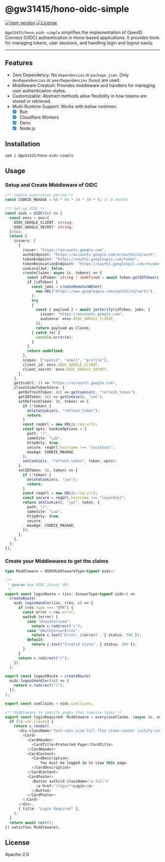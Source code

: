 # @gw31415/hono-oidc-simple
[![npm version](https://badge.fury.io/js/@gw31415%2Fhono-oidc-simple.svg?icon=si%3Anpm)](https://badge.fury.io/js/@gw31415%2Fhono-oidc-simple)
[![License](https://img.shields.io/badge/License-Apache_2.0-blue.svg)](https://opensource.org/licenses/Apache-2.0)

`@gw31415/hono-oidc-simple` simplifies the implementation of OpenID Connect
(OIDC) authentication in Hono-based applications. It provides tools for managing
tokens, user sessions, and handling login and logout easily.

---

## Features

- Zero Dependency: No `dependencies` in `package.json`. Only `devDependencies` or
  `peerDependencies` (`hono`) are used.
- Middleware Creation: Provides middleware and handlers for managing user
  authentication states.
- Customizable: Abstract methods allow flexibility in how tokens are stored or
  retrieved.
- Multi-Runtime Support: Works with below runtimes:
  - [x] Bun
  - [x] Cloudflare Workers
  - [x] Deno
  - [x] Node.js

## Installation

```bash
npm i @gw31415/hono-oidc-simple
```

## Usage


### Setup and Create Middleware of OIDC

```ts
/** Cookie expiration period */
const COOKIE_MAXAGE = 60 * 60 * 24 * 30 * 6; // 6 months

/** Set-up OIDC */
const oidc = OIDC((c) => {
  const envs = env<{
    OIDC_GOOGLE_CLIENT: string;
    OIDC_GOOGLE_SECRET: string;
  }>(c);
  return {
    issuers: [
      {
        issuer: "https://accounts.google.com",
        authEndpoint: "https://accounts.google.com/o/oauth2/v2/auth",
        tokenEndpoint: "https://oauth2.googleapis.com/token",
        tokenRevocationEndpoint: "https://oauth2.googleapis.com/revoke",
        useLocalJwt: false,
        createClaims: async (c, tokens) => {
          const idToken: string | undefined = await token.getIDToken(c);
          if (idToken) {
            const jwks = createRemoteJWKSet(
              new URL("https://www.googleapis.com/oauth2/v3/certs"),
            );
            try
            {
              const { payload } = await jwtVerify(idToken, jwks, {
                issuer: "https://accounts.google.com",
                audience: envs.OIDC_GOOGLE_CLIENT,
              });
              return payload as Claims;
            } catch (e) {
              console.error(e);
            }
          }
          return undefined;
        },
        scopes: ["openid", "email", "profile"],
        client_id: envs.OIDC_GOOGLE_CLIENT,
        client_secret: envs.OIDC_GOOGLE_SECRET,
      },
    ],
    getIssUrl: () => "https://accounts.google.com",
    clientSideTokenStore: {
      getRefreshToken: (c) => getCookie(c, "refresh_token"),
      getIDToken: (c) => getCookie(c, "jwt"),
      setRefreshToken: (c, token) => {
        if (!token) {
          deleteCookie(c, "refresh_token");
          return;
        }
        const reqUrl = new URL(c.req.url);
        const opts: CookieOptions = {
          path: "/",
          sameSite: "Lax",
          httpOnly: true,
          secure: reqUrl.hostname !== "localhost",
          maxAge: COOKIE_MAXAGE,
        };
        setCookie(c, "refresh_token", token, opts);
      },
      setIDToken: (c, token) => {
        if (!token) {
          deleteCookie(c, "jwt");
          return;
        }
        const reqUrl = new URL(c.req.url);
        const secure = reqUrl.hostname !== "localhost";
        return setCookie(c, "jwt", token, {
          path: "/",
          sameSite: "Lax",
          httpOnly: true,
          secure,
          maxAge: COOKIE_MAXAGE,
        });
      },
    },
  };
});
```

### Create your Middlewares to get the claims

```ts
type Middleware = OIDCMiddlewareType<typeof oidc>;

/**
 * @param iss OIDC Issuer URL
 */
export const loginRoute = (iss: IssuerType<typeof oidc>) =>
  createRoute(
    oidc.loginHandler(iss, (res, c) => {
      if (res.type === "ERR") {
        const error = res.error;
        switch (error) {
          case "Unauthorized":
            return c.redirect("/");
          case "OAuthServerError":
            return c.text(`Error: ${error}`, { status: 500 });
          default:
            return c.text("Invalid state", { status: 500 });
        }
      }
      return c.redirect("/");
    }),
  );

export const logoutRoute = createRoute(
  oidc.logoutHandler((c) => {
    return c.redirect("/");
  }),
);

export const useClaims = oidc.useClaims;

/** Middleware to specify pages that require login */
export const loginRequired: Middleware = every(useClaims, (async (c, next) => {
  if (!c.var.claims) {
    return c.render(
      <div className="font-sans size-full flex items-center justify-center">
        <Card>
          <CardHeader>
            <CardTitle>Protected Page</CardTitle>
          </CardHeader>
          <CardContent>
            <CardDescription>
	            You must be logged in to view this page.
            </CardDescription>
          </CardContent>
          <CardFooter>
            <Button asChild className="w-full">
              <a href="/login">Login</a>
            </Button>
          </CardFooter>
        </Card>
      </div>,
      { title: "Login Required" },
    );
  }
  return await next();
}) satisfies Middleware);
```

## License

Apache-2.0
